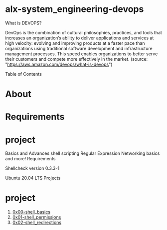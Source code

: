 # alx-system_engineering-devops


What is DEVOPS?

DevOps is the combination of cultural philosophies, practices, and tools that increases an organization’s ability to deliver applications and services at high velocity: evolving and improving products at a faster pace than organizations using traditional software development and infrastructure management processes. This speed enables organizations to better serve their customers and compete more effectively in the market. (source: "https://aws.amazon.com/devops/what-is-devops")



Table of Contents

# About
# Requirements
# project 



Basics and Advances shell scripting
Regular Expression
Networking basics and more!
Requirements

Shellcheck version 0.3.3-1

Ubuntu 20.04 LTS
Projects

# project 
1. [0x00-shell_basics](https://github.com/Jadvdm/alx-system_engineering-devops/tree/master/0x00-shell_basics)
2. [0x01-shell_permissions](https://github.com/Jadvdm/alx-system_engineering-devops/tree/master/0x01-shell_permissions)
3. [0x02-shell_redirections](https://github.com/Jadvdm/alx-system_engineering-devops/tree/master/0x02-shell_redirections)

